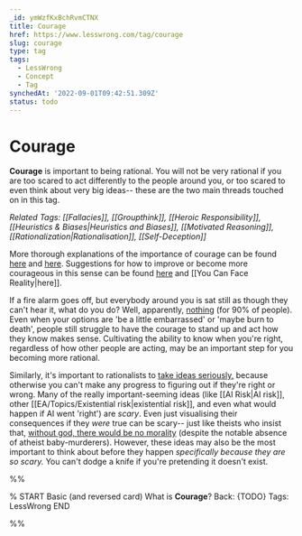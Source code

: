 ```yaml
---
_id: ymWzfKxBchRvmCTNX
title: Courage
href: https://www.lesswrong.com/tag/courage
slug: courage
type: tag
tags:
  - LessWrong
  - Concept
  - Tag
synchedAt: '2022-09-01T09:42:51.309Z'
status: todo
---
```


# Courage

**Courage** is important to being rational. You will not be very rational if you are too scared to act differently to the people around you, or too scared to even think about very big ideas-- these are the two main threads touched on in this tag.

*Related Tags: [[Fallacies]], [[Groupthink]], [[Heroic Responsibility]], [[Heuristics & Biases|Heuristics and Biases]], [[Motivated Reasoning]], [[Rationalization|Rationalisation]], [[Self-Deception]]*

More thorough explanations of the importance of courage can be found [here](https://www.lesswrong.com/posts/WHK94zXkQm7qm7wXk/asch-s-conformity-experiment) and [here](https://www.lesswrong.com/posts/ovvwAhKKoNbfcMz8K/on-expressing-your-concerns). Suggestions for how to improve or become more courageous in this sense can be found [here](https://www.lesswrong.com/posts/3XgYbghWruBMrPTAL/leave-a-line-of-retreat) and [[You Can Face Reality|here]].

If a fire alarm goes off, but everybody around you is sat still as though they can't hear it, what do you do? Well, apparently, [nothing](https://www.lesswrong.com/posts/BEtzRE2M5m9YEAQpX/there-s-no-fire-alarm-for-artificial-general-intelligence) (for 90% of people). Even when your options are 'be a little embarrassed' or 'maybe burn to death', people still struggle to have the courage to stand up and act how they know makes sense. Cultivating the ability to know when you're right, regardless of how other people are acting, may be an important step for you becoming more rational.

Similarly, it's important to rationalists to [take ideas seriously,](https://www.lesswrong.com/s/wnQWakxdRodnKm5kH) because otherwise you can't make any progress to figuring out if they're right or wrong. Many of the really important-seeming ideas (like [[AI Risk|AI risk]], other [[EA/Topics/Existential risk|existential risk]], and even what would happen if AI went 'right') are *scary*. Even just visualising their consequences if they *were* true can be scary-- just like theists who insist that, [without god, there would be no morality](https://www.lesswrong.com/posts/3XgYbghWruBMrPTAL/leave-a-line-of-retreat) (despite the notable absence of atheist baby-murderers). However, these ideas may also be the most important to think about before they happen *specifically because they are so scary.* You can't dodge a knife if you're pretending it doesn't exist.


%%

% START
Basic (and reversed card)
What is **Courage**?
Back: {TODO}
Tags: LessWrong
END
<!--ID: 1663156952255-->


%%
	
